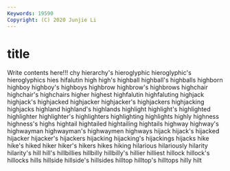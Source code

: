 ```yaml
---
Keywords: 19590
Copyright: (C) 2020 Junjie Li
---
```


# title

Write contents here!!!
chy 
hierarchy's 
hieroglyphic 
hieroglyphic's 
hieroglyphics 
hies 
hifalutin
high 
high's 
highball 
highball's 
highballs 
highborn 
highboy 
highboy's 
highboys 
highbrow
highbrow's 
highbrows 
highchair 
highchair's 
highchairs 
higher 
highest 
highfalutin 
highfaluting 
highjack
highjack's 
highjacked 
highjacker 
highjacker's 
highjackers 
highjacking 
highjacks 
highland 
highland's 
highlands
highlight 
highlight's 
highlighted 
highlighter 
highlighter's 
highlighters 
highlighting 
highlights 
highly 
highness
highness's 
highs 
hightail 
hightailed 
hightailing 
hightails 
highway 
highway's 
highwayman 
highwayman's
highwaymen 
highways 
hijack 
hijack's 
hijacked 
hijacker 
hijacker's 
hijackers 
hijacking 
hijacking's
hijackings 
hijacks 
hike 
hike's 
hiked 
hiker 
hiker's 
hikers 
hikes 
hiking
hilarious 
hilariously 
hilarity 
hilarity's 
hill 
hill's 
hillbillies 
hillbilly 
hillbilly's 
hillier
hilliest 
hillock 
hillock's 
hillocks 
hills 
hillside 
hillside's 
hillsides 
hilltop 
hilltop's
hilltops 
hilly 
hilt 
